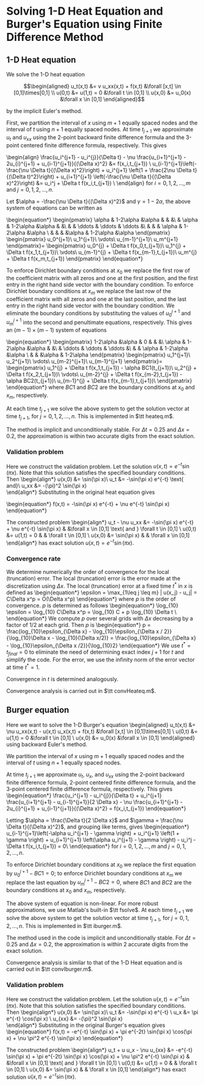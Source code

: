 Solving 1-D Heat Equation and Burger's Equation using Finite Difference Method
===================

## 1-D Heat equation
We solve the 1-D heat equation
```math
\begin{aligned}
u_t(x,t) &= v u_xx(x,t) + f(x,t) &\forall [x,t] \in [0,1]\times[0,1] \\
 u(0,t) &= u(1,t) = 0 &\forall t \in [0,1] \\
u(x,0) &= u_0(x)  &\forall x \in [0,1]
\end{aligned}
```
by the implicit Euler's method.

First, we partition the interval of $x$ using $m+1$ equally spaced nodes and the interval of $t$ using $n+1$ equally spaced nodes. At time $t_{j+1}$ we approximate $u_t$ and $u_{xx}$ using the 2-point backward finite difference formula and the 3-point centered finite difference formula, respectively. This gives

\begin{align}
\frac{u_i^{j+1} - u_i^{j}}{\Delta t} - \nu \frac{u_{i+1}^{j+1} - 2u_{i}^{j+1} + u_{i-1}^{j+1}}{(\Delta x)^2} &= f(x_i,t_{j+1}) \\
u_{i-1}^{j+1}\left(-\frac{\nu \Delta t}{(\Delta x)^2}\right) + u_i^{j+1} \left(1 + \frac{2\nu \Delta t}{(\Delta t)^2}\right) + u_{i+1}^{j+1} \left(-\frac{\nu \Delta t}{(\Delta x)^2}\right) &= u_i^j + \Delta t f(x_i,t_{j+1}) \\
\end{align}
for $i = 0,1,2,...,m$ and $j = 0,1,2,...,n$.

Let $\alpha = -\frac{\nu \Delta t}{(\Delta x)^2}$ and $\gamma = 1 - 2\alpha$, the above system of equations can be written as

\begin{equation*}
  \begin{pmatrix}
    \alpha & 1-2\alpha &\alpha     &     &     &\\
        &  \alpha & 1-2\alpha &\alpha     &     &\\
        &   & \ddots & \ddots &    \ddots &\\
        &     &      & \alpha & 1-2\alpha &\alpha  \\
        &     &      &     &\alpha & 1-2\alpha &\alpha
  \end{pmatrix}
  \begin{pmatrix}
    u_0^{j+1}\\
    u_1^{j+1}\\
    \vdots\\
     u_{m-1}^{j+1}\\
     u_m^{j+1}
  \end{pmatrix}=
  \begin{pmatrix}
     u_0^{j} + \Delta t f(x_0,t_{j+1})\\
    u_1^{j} + \Delta t f(x_1,t_{j+1})\\
    \vdots\\
     u_{m-1}^{j} + \Delta t f(x_{m-1},t_{j+1})\\
     u_m^{j} + \Delta t f(x_m,t_{j+1})
  \end{pmatrix}
\end{equation*}

To enforce Dirichlet boundary conditions at $x_0$ we replace the first row of the coefficient matrix with all zeros and one at the first position, and the first entry in the right hand side vector with the boundary condition. To enforce Dirichlet boundary conditions at $x_m$ we replace the last row of the coefficient matrix with all zeros and one at the last position, and the last entry in the right hand side vector with the boundary condition. We eliminate the boundary conditions by substituting the values of $u_0^{j+1}$ and $u_m^{j+1}$ into the second and penultimate equations, respectively. This gives an $(m-1) \times (m-1)$ system of equations

\begin{equation*}
  \begin{pmatrix}
    1-2\alpha &\alpha     & 0 &    &     &\\
     \alpha & 1-2\alpha &\alpha     &     &\\
         & \ddots & \ddots &    \ddots &\\
             &      & \alpha & 1-2\alpha &\alpha  \\
             &      &     &\alpha & 1-2\alpha
  \end{pmatrix}
  \begin{pmatrix}
    u_1^{j+1}\\
    u_2^{j+1}\\
    \vdots\\
     u_{m-2}^{j+1}\\
     u_{m-1}^{j+1}
  \end{pmatrix}=
  \begin{pmatrix}
    u_1^{j} + \Delta t f(x_1,t_{j+1}) - \alpha BC1(t_{j+1})\\
    u_2^{j} + \Delta t f(x_2,t_{j+1})\\
    \vdots\\
     u_{m-2}^{j} + \Delta t f(x_{m-2},t_{j+1})  - \alpha BC2(t_{j+1})\\
     u_{m-1}^{j} + \Delta t f(x_{m-1},t_{j+1})\\
  \end{pmatrix}
\end{equation*}
where $BC1$ and $BC2$ are the boundary conditions at $x_0$ and $x_m$, respectively.

At each time $t_{j+1}$ we solve the above system to get the solution vector at time $t_{j+1}$, for $j = 0,1,2,...,n$. This is implemented in $\tt heateq.m$.

The method is implicit and unconditionally stable. For $\Delta t = 0.25$ and $\Delta x = 0.2$, the approximation is within two accurate digits from the exact solution.

### Validation problem
Here we construct the validation problem. Let the solution $u(x,t) = e^{-t} \sin(\pi x)$. Note that this solution satisfies the specified boundary conditions. Then
\begin{align*}
u(x,0) &= \sin(\pi x)\\
u_t &= -\sin(\pi x) e^{-t} \text{  and}\\
u_xx &= -(\pi)^2 \sin(\pi x) \
\end{align*}
Substituting in the original heat equation gives

\begin{equation*}
f(x,t) = -\sin(\pi x) e^{-t} + \nu e^{-t} \sin(\pi x)
\end{equation*}

The constructed problem
\begin{align*}
u_t - \nu u_xx &= -\sin(\pi x) e^{-t} + \nu e^{-t} \sin(\pi x) &   &\forall x \in [0,1] \text{ and } \forall t \in [0,1] \\
u(0,t) &= u(1,t) = 0 &   & \forall t \in [0,1] \\
u(x,0) &= \sin(\pi x)  &   & \forall x \in [0,1]
\end{align*}
has exact solution $u(x,t) = e^{-t} \sin(\pi x)$.

### Convergence rate
We determine numerically the order of convergence for the local (truncation) error. The local (truncation) error is the error made at the discretization using $\Delta x$. The local (truncation) error at a fixed time $t^*$ in $x$ is defined as
\begin{equation*}
\epsilon = \max_{1\leq j \leq m} | u(x_j) - u_j| = C\Delta x^p = O(\Delta x^p)
\end{equation*}
where $p$ is the order of convergence. $p$ is determined as follows
\begin{equation*}
\log_{10} \epsilon = \log_{10} C\Delta x^p = \log_{10} C + p \log_{10} \Delta t \\
\end{equation*}
We compute $p$ over several grids with $\Delta x$ decreasing by a factor of $1/2$ at each grid. Then $p$ is
\begin{equation*}
p = \frac{log_{10}\epsilon_{\Delta x} -  \log_{10}\epsilon_{\Delta x / 2}}{\log_{10}\Delta x - \log_{10}(\Delta x/2)} = \frac{log_{10}\epsilon_{\Delta x} - \log_{10}\epsilon_{\Delta x /2}}{\log_{10}2}
\end{equation*}
We use $t^* = t_{final} = 0$ to eliminate the need of determining exact index $j+1$ for $t$ and simplify the code. For the error, we use the infinity norm of the error vector at time $t^* = 1$.

Convergence in $t$ is determined analogously.  

Convergence analysis is carried out in $\tt convHeateq.m$.

## Burger equation
Here we want to solve the 1-D Burger's equation
\begin{aligned}
u_t(x,t) &= \nu u_xx(x,t) - u(x,t)  u_x(x,t) + f(x,t) &\forall [x,t] \in [0,1]\times[0,1] \\
u(0,t) &= u(1,t) = 0 &\forall t \in [0,1] \\
u(x,0) &= u_0(x)  &\forall x \in [0,1]
\end{aligned}
using backward Euler's method.

We partition the interval of $x$ using $m+1$ equally spaced nodes and the interval of $t$ using $n+1$ equally spaced nodes.

At time $t_{j+1}$ we approximate $u_t$, $u_x$, and $u_{xx}$ using the 2-point backward finite difference formula, 2-point centered finite difference formula, and the 3-point centered finite difference formula, respectively. This gives
\begin{equation*}
\frac{u_i^{j+1} - u_i^{j}}{\Delta t} + u_i^{j+1} \frac{u_{i+1}^{j+1} - u_{i-1}^{j+1}}{2 \Delta x} - \nu \frac{u_{i+1}^{j+1} - 2u_{i}^{j+1} + u_{i-1}^{j+1}}{(\Delta x)^2} = f(x_i,t_{j+1})
\end{equation*}

Letting $\alpha = \frac{\Delta t}{2 \Delta x}$ and $\gamma = \frac{\nu \Delta t}{(\Delta x)^2}$, and grouping like terms, gives
\begin{equation*}
u_{i-1}^{j+1}\left(-\alpha u_i^{j+1} - \gamma \right) + u_i^{j+1} \left(1 + \gamma \right) + u_{i+1}^{j+1} \left(\alpha u_i^{j+1} - \gamma \right) - u_i^j - \Delta t f(x_i,t_{j+1}) = 0\\
\end{equation*}
for $i = 0,1,2,...,m$ and $j = 0,1,2,...,n$.


To enforce Dirichlet boundary conditions at $x_0$ we replace the first equation by $u_0^{j+1} - BC1 = 0$; to enforce Dirichlet boundary conditions at $x_m$ we replace the last equation by $u_m^{j+1} - BC2 = 0$, where $BC1$ and $BC2$ are the boundary conditions at $x_0$ and $x_m$, respectively.

The above system of equation is non-linear. For more robust approximations, we use Matlab's built-in $\tt fsolve$. At each time $t_{j+1}$ we solve the above system to get the solution vector at time $t_{j+1}$, for $j = 0,1,2,...,n$. This is implemented in $\tt iburger.m$.

The method used in the code is implicit and unconditionally stable. For $\Delta t = 0.25$ and $\Delta x = 0.2$, the approximation is within 2 accurate digits from the exact solution.

Convergence analysis is similar to that of the 1-D Heat equation and is carried out in $\tt convIburger.m$.

### Validation problem
Here we construct the validation problem. Let the solution $u(x,t) = e^{-t} \sin(\pi x)$. Note that this solution satisfies the specified boundary conditions. Then
\begin{align*}
u(x,0) &= \sin(\pi x)\\
u_t &= -\sin(\pi x) e^{-t} \\
u_x &= \pi e^{-t} \cos(\pi x) \\
u_{xx} &= -(\pi)^2 \sin(\pi x) \
\end{align*}
Substituting in the original Burger's equation gives
\begin{equation*}
f(x,t) = -e^{-t} \sin(\pi x) + \pi e^{-2t} \sin(\pi x) \cos(\pi x) + \nu \pi^2 e^{-t} \sin(\pi x) \end{equation*}

The constructed problem
\begin{align*}
u_t + u u_x - \nu u_{xx} &= -e^{-t} \sin(\pi x) + \pi e^{-2t} \sin(\pi x) \cos(\pi x) + \nu \pi^2 e^{-t} \sin(\pi x) &   &\forall x \in [0,1] \text{ and }  \forall t \in [0,1] \\
u(0,t) &= u(1,t) = 0 &   & \forall t \in [0,1] \\
u(x,0) &= \sin(\pi x)  &   & \forall x \in [0,1]
\end{align*}
has exact solution $u(x,t) = e^{-t} \sin(\pi x)$.
